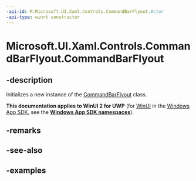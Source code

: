 ```yaml
---
-api-id: M:Microsoft.UI.Xaml.Controls.CommandBarFlyout.#ctor
-api-type: winrt constructor
---
```

<!-- Method syntax.
public CommandBarFlyout.CommandBarFlyout()
-->

# Microsoft.UI.Xaml.Controls.CommandBarFlyout.CommandBarFlyout


## -description

Initializes a new instance of the [CommandBarFlyout](commandbarflyout.md) class.


**This documentation applies to WinUI 2 for UWP** (for [WinUI](/windows/apps/winui/winui3/) in the [Windows App SDK](/windows/apps/windows-app-sdk/), see the **[Windows App SDK namespaces](/windows/windows-app-sdk/api/winrt/)**).

## -remarks


## -see-also


## -examples


